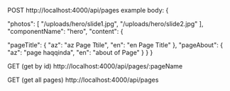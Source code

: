 POST
http://localhost:4000/api/pages
example body:
{

<!-- this is not required and independent from language-->

"photos": [
"/uploads/hero/slide1.jpg",
"/uploads/hero/slide2.jpg"
],
"componentName": "hero",
"content": {

<!-- pageTitle or pageAbout can change for different pages -->

"pageTitle": { "az": "az Page Ttile", "en": "en Page Title" },
"pageAbout": { "az": "page haqqinda", "en": "about of Page" }
}
}

GET (get by id)
http://localhost:4000/api/pages/:pageName

GET (get all pages)
http://localhost:4000/api/pages

